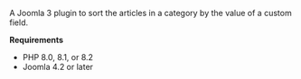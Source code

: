 A Joomla 3 plugin to sort the articles in a category by the value of a custom field.

**Requirements**
* PHP 8.0, 8.1, or 8.2
* Joomla 4.2 or later
